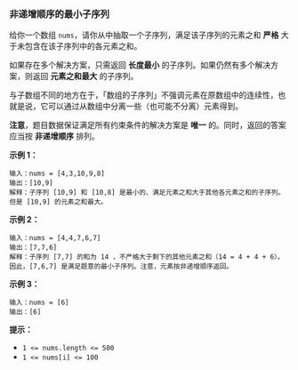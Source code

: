 ### 非递增顺序的最小子序列 ###
给你一个数组 `nums`，请你从中抽取一个子序列，满足该子序列的元素之和 **严格** 大于未包含在该子序列中的各元素之和。

如果存在多个解决方案，只需返回 **长度最小** 的子序列。如果仍然有多个解决方案，则返回 **元素之和最大** 的子序列。

与子数组不同的地方在于，「数组的子序列」不强调元素在原数组中的连续性，也就是说，它可以通过从数组中分离一些（也可能不分离）元素得到。

**注意**，题目数据保证满足所有约束条件的解决方案是 **唯一** 的。同时，返回的答案应当按 **非递增顺序** 排列。



**示例 1：**

```
输入：nums = [4,3,10,9,8]
输出：[10,9] 
解释：子序列 [10,9] 和 [10,8] 是最小的、满足元素之和大于其他各元素之和的子序列。但是 [10,9] 的元素之和最大。 
```

**示例 2：**

```
输入：nums = [4,4,7,6,7]
输出：[7,7,6] 
解释：子序列 [7,7] 的和为 14 ，不严格大于剩下的其他元素之和（14 = 4 + 4 + 6）。因此，[7,6,7] 是满足题意的最小子序列。注意，元素按非递增顺序返回。  
```

**示例 3：**

```
输入：nums = [6]
输出：[6]
```



**提示：**

* `1 <= nums.length <= 500`
* `1 <= nums[i] <= 100`

